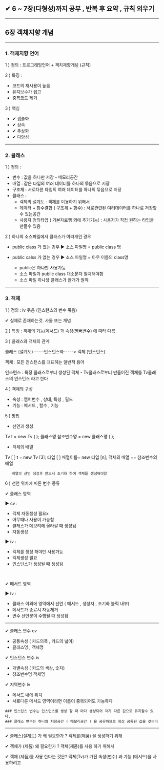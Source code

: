 ## ✔ 6 ~ 7장(다형성)까지  공부 , 반복 후 요약 , 규칙 외우기




---


## 6장 객체지향 개념

---

### 1. 객체지향 언어 

1 ) 정의 : 프로그래밍언어 + 객치제향개념 (규칙)

2 ) 특징 :  
* 코드의 재사용이 높음  
* 유지보수가 쉽고 
* 중복코드 제거

3 ) 핵심
 *  ✔ 캡슐화 
 * ✔ 상속
 * ✔ 추상화
 * ✔ 다양성

---


### 2. 클래스

1 ) 정의 :
  * 변수 : 값을 하나만 저장 - 메모리공간
  * 배열 : 같은 타입의 여러 데이터를 하나의 묶음으로 저장
  * 구조체 : 서로다른 타입의 여러 데이터를 하나의 묶음으로 저장
  * 클래스 :
     - 객체의 설계도 : 객체를 이용하기 위해서
     - 데이터 + 함수결합 ( 구조체 + 함수) : 서로관련된 여러데이터를 하나로 저장할수 있는공간
     - 사용자 정의타입 ( 기본자료행 외에 추가기능) : 사용자가 직접 원하는 타입을 만들수 있음 

2 ) 하나의 소스파일에서 클래스가 여러개인 경우
 * public class 가 있는 경우 ▶ 소스 파일명 = public class 명
 * public calss 가 없는 경우 ▶ 소스 파일명 = 아무 이름의 class명
 
   - public은 하나만 사용가능
   - 소스 파일과 public class 대소문자 일치해야함
   - 소스 파일 하나당 클래스가 한개가 원칙
 
 ----
 
 ### 3. 객체
 1 ) 정의 : iv 묶음 (인스턴스의 변수 묶음)
 
  ✔ 실제로 존재하는것. 사물 또는 개념
   
 2 ) 특징 : 객체의 기능(메서드) 과 속성(멤버변수) 에 따라 다름
 
 3 ) 클래스와 객체의 관계 
 
   클래스 (설계도)    -----인스턴스화----->    객체 (인스턴스)
   
   객체 : 모든 인스턴스를 대표하는 일반적 용어
   
   인스턴스 : 특정 클래스로부터 생성된 객체
     - Tv클래스로부터 만들어진 객체를 Tv클래스의 인스턴스 라고 한다

 4 ) 객체의 구성
   - 속성 : 멤버변수 , 상태, 특성 , 필드
   - 기능 : 메서드 , 함수 , 기능
 
 5 ) 방법
  * 선언과 생성
  
  Tv t = new Tv ( );
   클래스명  참조변수명  = new 클래스명 ( );
   
   * 객체의 배열
    
   Tv [ ] t = new Tv [3];
   타입 [ ] 배열이름= new 타입 [n];
   객체의 배열 == 참조변수의 배열
    
       배열의 선언 생성후 반드시 초기화 하여 객체를 생성해야함
    
 6 ) 선언 위치에 따른 변수 종류
     
  ✔ 클래스 영역
  
   ▶ cv :
   * 객체 자동생성 필요x
   * 아무때나 사용이 가능함
   * 클래스가 메모리에 올라갈 때 생성됨
   * 자동생성  
 
                    
   ▶ iv : 
   * 객체를 생성 해야만 사용가능
   * 객체생성 필요
   * 인스턴스가 생성될 때 생성됨
   
   
   </br>
   
   ✔ 메서드 영역
   
   
   ▶ lv : 
   * 클래스 이외에 영역에서 선언 ( 메서드 , 생성자 , 초기화 블럭 내부)
   * 메서드가 종료시 자동제거
   * 변수 선언문이 수행될 때 생성됨
 
 -----
 
 ✔ 클래스 변수 cv
   + 공통속성 ( 카드의폭 , 카드의 넓이)
   + 클래스명 , 객체명
 
 ✔ 인스턴스 변수 iv
   + 개별속성 ( 카드의 색상, 숫자)
   + 창조변수명 객체명
   
   
 ✔ 지역변수 lv
   + 메서드 내에 위치
   +  서로다른 메서드 영역이라면 이름이 중복되어도 가능하다
   
    ### 인스턴스 변수는 인스턴스를 생성 할 때 마다 생성되어 각기 다른 값으로 유지할수 있다.
    ### 클래스 변수는 하나의 저장공간 ( 메모리공간 ) 을 공유하므로 항상 공통된 값을 갖는다
    
   
    

-----


✔ 클래스(설계도) 가 왜 필요한가 ?
객체를(제품) 을 생성하기 위해

✔ 객체가 (제품) 왜 필요한가 ?
객체(제품)를 사용 하기 위해서

✔ 객체 (제품)를 사용 한다는 것은?
객체(Tv)가 가진 속성(변수) 과 기능 (메서드)을 사용하려고 
